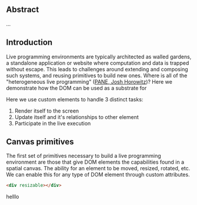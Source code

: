 ## Abstract

...

## Introduction

Live programming environments are typically architected as walled gardens, a standalone
application or website where computation and data is trapped without escape. This leads to
challenges around extending and composing such systems, and reusing primitives to build new
ones. Where is all of the "heterogeneous live programming" ([PANE, Josh Horowitz](http://pane.s3-website-us-west-2.amazonaws.com/))? Here we demonstrate how the DOM can be used as a substrate for

Here we use custom elements to handle 3 distinct tasks:

1. Render itself to the screen
2. Update itself and it's relationships to other element
3. Participate in the live execution

## Canvas primitives

The first set of primitives necessary to build a live programming environment are those that give DOM elements the capabilities found in a spatial canvas. The ability for an element to be moved, resized, rotated, etc. We can enable this for any type of DOM element through custom attributes.

```html
<div resizable></div>
```

helllo
